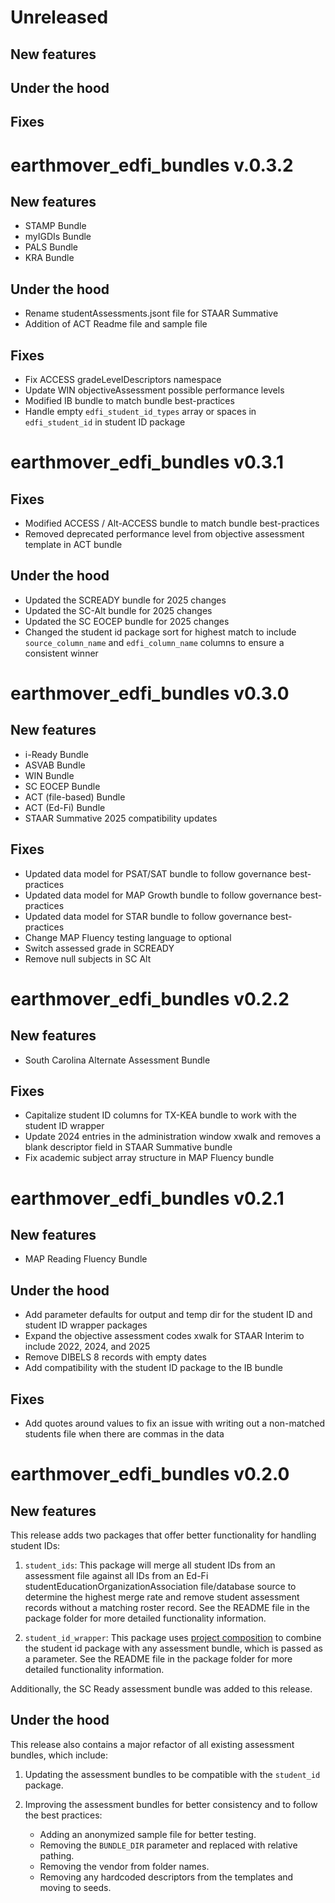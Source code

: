 # Unreleased
## New features

## Under the hood

## Fixes

# earthmover_edfi_bundles v.0.3.2
## New features
- STAMP Bundle
- myIGDIs Bundle
- PALS Bundle
- KRA Bundle

## Under the hood
- Rename studentAssessments.jsont file for STAAR Summative
- Addition of ACT Readme file and sample file

## Fixes
- Fix ACCESS gradeLevelDescriptors namespace
- Update WIN objectiveAssessment possible performance levels
- Modified IB bundle to match bundle best-practices
- Handle empty `edfi_student_id_types` array or spaces in `edfi_student_id` in student ID package

# earthmover_edfi_bundles v0.3.1
## Fixes
- Modified ACCESS / Alt-ACCESS bundle to match bundle best-practices
- Removed deprecated performance level from objective assessment template in ACT bundle

## Under the hood
- Updated the SCREADY bundle for 2025 changes
- Updated the SC-Alt bundle for 2025 changes
- Updated the SC EOCEP bundle for 2025 changes
- Changed the student id package sort for highest match to include `source_column_name` and `edfi_column_name` columns to ensure a consistent winner


# earthmover_edfi_bundles v0.3.0
## New features
- i-Ready Bundle
- ASVAB Bundle
- WIN Bundle
- SC EOCEP Bundle
- ACT (file-based) Bundle
- ACT (Ed-Fi) Bundle
- STAAR Summative 2025 compatibility updates

## Fixes
- Updated data model for PSAT/SAT bundle to follow governance best-practices
- Updated data model for MAP Growth bundle to follow governance best-practices
- Updated data model for STAR bundle to follow governance best-practices
- Change MAP Fluency testing language to optional
- Switch assessed grade in SCREADY
- Remove null subjects in SC Alt

# earthmover_edfi_bundles v0.2.2
## New features
- South Carolina Alternate Assessment Bundle

## Fixes
- Capitalize student ID columns for TX-KEA bundle to work with the student ID wrapper
- Update 2024 entries in the administration window xwalk and removes a blank descriptor field in STAAR Summative bundle
- Fix academic subject array structure in MAP Fluency bundle

# earthmover_edfi_bundles v0.2.1
## New features
- MAP Reading Fluency Bundle

## Under the hood
- Add parameter defaults for output and temp dir for the student ID and student ID wrapper packages
- Expand the objective assessment codes xwalk for STAAR Interim to include 2022, 2024, and 2025
- Remove DIBELS 8 records with empty dates
- Add compatibility with the student ID package to the IB bundle

## Fixes
- Add quotes around values to fix an issue with writing out a non-matched students file when there are commas in the data

# earthmover_edfi_bundles v0.2.0
## New features
This release adds two packages that offer better functionality for handling student IDs:

1. `student_ids`: This package will merge all student IDs from an assessment file against all IDs from an Ed-Fi studentEducationOrganizationAssociation file/database source to determine the highest merge rate and remove student assessment records without a matching roster record. See the README file in the package folder for more detailed functionality information.

2. `student_id_wrapper`: This package uses [project composition](https://github.com/edanalytics/earthmover?tab=readme-ov-file#project-composition) to combine the student id package with any assessment bundle, which is passed as a parameter. See the README file in the package folder for more detailed functionality information.

Additionally, the SC Ready assessment bundle was added to this release.

## Under the hood
This release also contains a major refactor of all existing assessment bundles, which include:

1. Updating the assessment bundles to be compatible with the `student_id` package.

2. Improving the assessment bundles for better consistency and to follow the best practices:
    - Adding an anonymized sample file for better testing.
    - Removing the `BUNDLE_DIR` parameter and replaced with relative pathing.
    - Removing the vendor from folder names.
    - Removing any hardcoded descriptors from the templates and moving to seeds.
